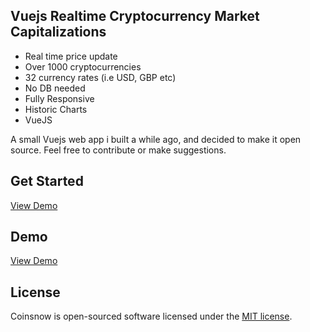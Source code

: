 
## Vuejs Realtime Cryptocurrency Market Capitalizations

- Real time price update 
- Over 1000 cryptocurrencies 
- 32 currency rates (i.e USD, GBP etc)
- No DB needed 
- Fully Responsive 
- Historic Charts
- VueJS

A small Vuejs web app i built a while ago, and decided to make it open source. Feel free to contribute or make suggestions.

## Get Started

[View Demo](https://coinsnow.co)

## Demo

[View Demo](https://coinsnow.co)

## License

Coinsnow is open-sourced software licensed under the [MIT license](http://opensource.org/licenses/MIT).
